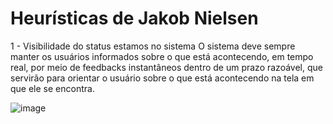 <h1>Heurísticas de Jakob Nielsen</h1>

1 - Visibilidade do status estamos no sistema
O sistema deve sempre manter os usuários informados sobre o que está acontecendo, em tempo real, por meio de feedbacks instantâneos dentro de um prazo razoável, que servirão para orientar o usuário sobre o que está acontecendo na tela em que ele se encontra.

![image](https://github.com/EliezerLopes1/Bertoti/assets/102488914/e09ede79-88f2-4278-b6e7-8f4bcc06f01f)

